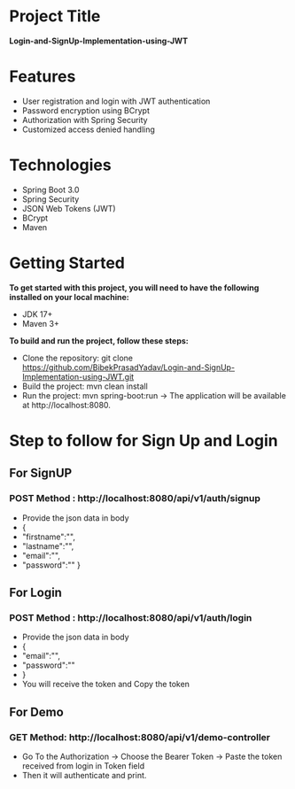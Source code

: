 # Project Title
**Login-and-SignUp-Implementation-using-JWT**

# Features
* User registration and login with JWT authentication
* Password encryption using BCrypt
* Authorization with Spring Security
* Customized access denied handling

# Technologies
* Spring Boot 3.0
* Spring Security
* JSON Web Tokens (JWT)
* BCrypt
* Maven

# Getting Started
**To get started with this project, you will need to have the following installed on your local machine:** 
* JDK 17+
* Maven 3+

**To build and run the project, follow these steps:**

* Clone the repository: git clone https://github.com/BibekPrasadYadav/Login-and-SignUp-Implementation-using-JWT.git
* Build the project: mvn clean install
* Run the project: mvn spring-boot:run
-> The application will be available at http://localhost:8080.


# Step to follow for Sign Up and Login 
## For SignUP
### POST Method : http://localhost:8080/api/v1/auth/signup
* Provide the json data in body
 * {
 * "firstname":"",
 * "lastname":"",
 * "email":"",
 * "password":""
}
## For Login 
### POST Method : http://localhost:8080/api/v1/auth/login
* Provide the json data in body
 * {
 * "email":"",
 * "password":""
 * }
* You will receive the token and Copy the token  
## For Demo 
### GET Method: http://localhost:8080/api/v1/demo-controller
* Go To the Authorization -> Choose the Bearer Token -> Paste the token received from login in Token field
* Then it will authenticate and print. 






